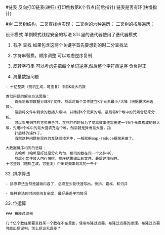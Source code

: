 
#链表
    反向打印链表(递归)
    打印倒数第K个节点(前后指针)
    链表是否有环(快慢指针)

#树
二叉树结构，二叉查找树实现；
二叉树的六种遍历；
二叉树的按层遍历；


设计模式
单例模式线程安全的写法
STL里的迭代器使用了迭代器模式
1. 有序  查找  如果包含这两个关键字首先要想到的时二分查找法
2. 字符串替换，顺序调整 可以考虑逆序复制
3. 反转字符串 可以考虑先把每个单词逆序,然后整个字符串逆序  负负得正


30. 海量数据问题
```
- 十亿整数（随机生成，可重复）中前K最大的数

类似问题的解决方法思路：
    首先哈希将数据分成N个文件，然后对每个文件建立K个元素最小/大堆（根据要求来选择）。
    最后将文件中剩余的数插入堆中，并维持K个元素的堆。最后将N个堆中的元素合起来分析。
    可以采用归并的方式来合并。在归并的时候为了提高效率还需要建一个N个元素构成的最大堆，先用N个堆中的最大值填充这个堆，然后就是弹出最大值，指
    针后移的操作了。
    当然这种问题在现在的互联网技术中，一般就用map-reduce框架来做了。

大数据排序相同的思路：
    先哈希（哈希是好处是分布均匀，相同的数在同一个文件中），
    然后小文件装入内存快排，排序结果输出到文件。最后建堆归并。
十亿整数（随机生成，可重复）中出现频率最高的一千个
```

32. 排序算法
```
- 排序算法当然是基础内容了，必须至少能快速写出，快排，建堆，和归并

- 每种算法的时间空间复杂度，最好最差平均情况
```


33. 位运算
```
### 布隆过滤器

几十亿个数经常要查找某一个数在不在里面，使用布隆过滤器，布隆过滤器的原理。布隆过滤器可能出现误判，怎么保证无误差？
```



